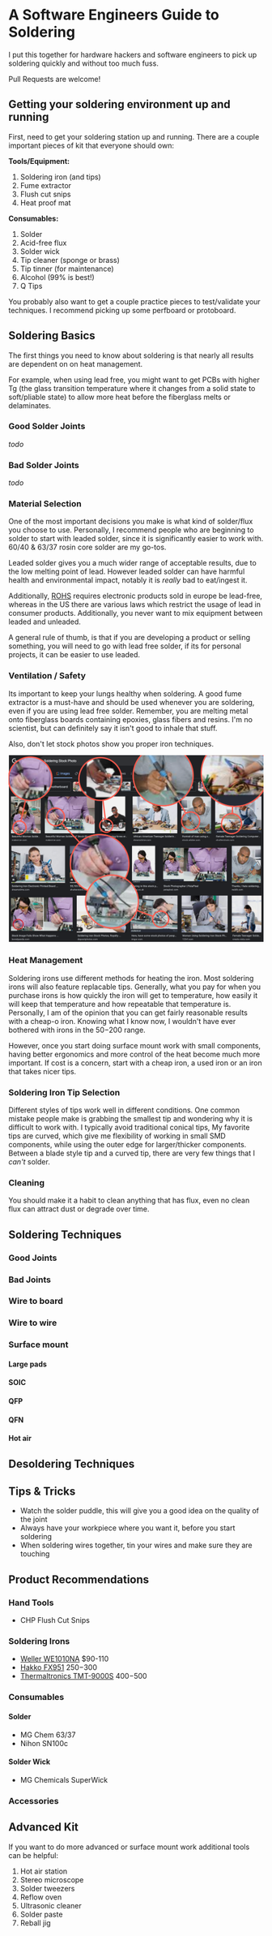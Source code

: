 # A Software Engineers Guide to Soldering

I put this together for hardware hackers and software engineers to pick up soldering quickly and without too much fuss.

Pull Requests are welcome!

## Getting your soldering environment up and running

First, need to get your soldering station up and running. There are a couple important pieces of kit that everyone should own:

**Tools/Equipment:**

1) Soldering iron (and tips)
1) Fume extractor
1) Flush cut snips
1) Heat proof mat

**Consumables:**

1) Solder
1) Acid-free flux
1) Solder wick
1) Tip cleaner (sponge or brass)
1) Tip tinner (for maintenance)
1) Alcohol (99% is best!)
1) Q Tips

You probably also want to get a couple practice pieces to test/validate your techniques. I recommend picking up some perfboard or protoboard.

<!-- TODO: Add photo of iron/ventilation/consumables -->

## Soldering Basics

The first things you need to know about soldering is that nearly all results are dependent on on heat management.

For example, when using lead free, you might want to get PCBs with higher Tg (the glass transition temperature where it changes from a solid state to soft/pliable state) to allow more heat before the fiberglass melts or delaminates.

<!-- TODO: Photo with good joint/bad joint -->

### Good Solder Joints

*todo*
<!-- https://www.protoexpress.com/blog/ipc-j-std-001-standard-soldering-requirements/ -->

### Bad Solder Joints

*todo*

### Material Selection

One of the most important decisions you make is what kind of solder/flux you choose to use. Personally, I recommend people who are beginning to solder to start with leaded solder, since it is significantly easier to work with. 60/40 & 63/37 rosin core solder are my go-tos.

Leaded solder gives you a much wider range of acceptable results, due to the low melting point of lead. However leaded solder can have harmful health and environmental impact, notably it is *really* bad to eat/ingest it.

Additionally, [ROHS](https://en.wikipedia.org/wiki/Restriction_of_Hazardous_Substances_Directive) requires electronic products sold in europe be lead-free, whereas in the US there are various laws which restrict the usage of lead in consumer products. Additionally, you never want to mix equipment between leaded and unleaded.

A general rule of thumb, is that if you are developing a product or selling something, you will need to go with lead free solder, if its for personal projects, it can be easier to use leaded.

### Ventilation / Safety

Its important to keep your lungs healthy when soldering. A good fume extractor is a must-have and should be used whenever you are soldering, even if you are using lead free solder. Remember, you are melting metal onto fiberglass boards containing epoxies, glass fibers and resins. I'm no scientist, but can definitely say it isn't good to inhale that stuff.

Also, don't let stock photos show you proper iron techniques.

![](img/stock_photos.png)

### Heat Management

Soldering irons use different methods for heating the iron. Most soldering irons will also feature replacable tips. Generally, what you pay for when you purchase irons is how quickly the iron will get to temperature, how easily it will keep that temperature and how repeatable that temperature is. Personally, I am of the opinion that you can get fairly reasonable results with a cheap-o iron. Knowing what I know now, I wouldn't have ever bothered with irons in the $50-$200 range.

However, once you start doing surface mount work with small components, having better ergonomics and more control of the heat become much more important. If cost is a concern, start with a cheap iron, a used iron or an iron that takes nicer tips.

### Soldering Iron Tip Selection

Different styles of tips work well in different conditions. One common mistake people make is grabbing the smallest tip and wondering why it is difficult to work with. I typically avoid traditional conical tips,  My favorite tips are curved, which give me flexibility of working in small SMD components, while using the outer edge for larger/thicker components. Between a blade style tip and a curved tip, there are very few things that I *can't* solder.

### Cleaning

You should make it a habit to clean anything that has flux, even no clean flux can attract dust or degrade over time.

## Soldering Techniques

### Good Joints

### Bad Joints

### Wire to board

### Wire to wire

### Surface mount

#### Large pads

#### SOIC

#### QFP

#### QFN

#### Hot air

## Desoldering Techniques


<!-- TODO: Photo of solder wick on through hole -->

## Tips & Tricks

 - Watch the solder puddle, this will give you a good idea on the quality of the joint
 - Always have your workpiece where you want it, before you start soldering
 - When soldering wires together, tin your wires and make sure they are touching

<!-- TODO: Add photo of good vs. bad wire positioning -->

## Product Recommendations

### Hand Tools

 - CHP Flush Cut Snips

### Soldering Irons

- [Weller WE1010NA](https://www.amazon.com/Weller-WE1010NA-Digital-Soldering-Station/dp/B077JDGY1J/) $90-110
- [Hakko FX951](https://www.amazon.com/AMERICAN-HAKKO-PRODUCTS-INC-FX-951/dp/B0012B8NW8) $250-$300
- [Thermaltronics TMT-9000S](http://www.thermaltronics.com/tmt-9000s.php?item_number=TMT-9000S-1) $400-$500



### Consumables

#### Solder
 - MG Chem 63/37
 - Nihon SN100c

#### Solder Wick
 - MG Chemicals SuperWick


### Accessories

## Advanced Kit

If you want to do more advanced or surface mount work additional tools can be helpful:

1) Hot air station
2) Stereo microscope
3) Solder tweezers
4) Reflow oven
5) Ultrasonic cleaner
6) Solder paste
7) Reball jig
